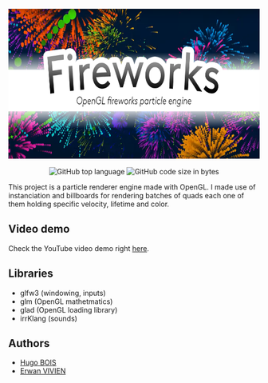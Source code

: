 <p align="center">
    <img src="banner.png" width="660" height="300">
</p>

<p align="center">
  <img alt="GitHub top language" src="https://img.shields.io/github/languages/top/Lycoon/fireworks">
  <img alt="GitHub code size in bytes" src="https://img.shields.io/github/languages/code-size/Lycoon/fireworks">
</p>

This project is a particle renderer engine made with OpenGL. I made use of instanciation and billboards for rendering batches of quads each one of them holding specific velocity, lifetime and color.

## Video demo
Check the YouTube video demo right [here](https://www.youtube.com/watch?v=0-K-u8UzkvA).

## Libraries
- glfw3 (windowing, inputs)
- glm (OpenGL mathetmatics)
- glad (OpenGL loading library)
- irrKlang (sounds)

## Authors

- [Hugo BOIS](https://github.com/Lycoon)
- [Erwan VIVIEN](https://github.com/erwanvivien)
